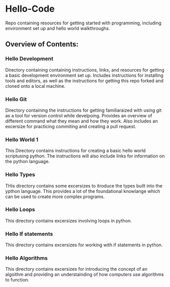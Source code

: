 # Hello-Code
Repo containing resources for getting started with programming, including environment set up and hello world walkthroughs.


## Overview of Contents:

### Hello Development
Directory containing containing instructions, links, and resources for getting a basic development environment set up. Includes instructions for installing tools and editors, as well as the instructions for getting this repo forked and cloned onto a local machine.
### Hello Git
Directory containing the instructions for getting familiaraized with using git as a tool for version control while develpoing. Provides an overview of different command what they mean and how they work. Also includes an excersize for practicing commiting and creating a pull request.
### Hello World 1
This Directory contains instructions for creating a basic hello world scriptusing python. The instructions will also include links for information on the python language. 
### Hello Types 
THis directory contains some excersizes to itroduce the types built into the ypthon language. This provides a lot of the foundational knowlange which can be used to create more complex programs.
### Hello Loops
This directory contains excersizes involving loops in python.

### Hello If statements
This directory contains excersizes for working with if statements in python. 

### Hello Algorithms 
This directory contains excersizes for introducing the concept of an algoithm and providing an understainding of how computers use algorithms to function.